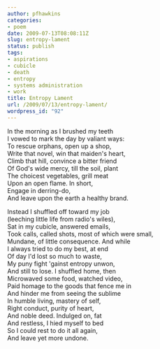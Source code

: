 ```yaml
---
author: pfhawkins
categories:
- poem
date: 2009-07-13T08:08:11Z
slug: entropy-lament
status: publish
tags:
- aspirations
- cubicle
- death
- entropy
- systems administration
- work
title: Entropy Lament
url: /2009/07/13/entropy-lament/
wordpress_id: "92"
---
```


In the morning as I brushed my teeth  
I vowed to mark the day by valiant ways:  
To rescue orphans, open up a shop,  
Write that novel, win that maiden's heart,  
Climb that hill, convince a bitter friend  
Of God's wide mercy, till the soil, plant  
The choicest vegetables, grill meat  
Upon an open flame. In short,  
Engage in derring-do,  
And leave upon the earth a healthy brand.

Instead I shuffled off toward my job  
(leeching little life from radio's wiles),  
Sat in my cubicle, answered emails,  
Took calls, called shots, most of which were small,  
Mundane, of little consequence. And while  
I always tried to do my best, at end  
Of day I'd lost so much to waste,  
My puny fight 'gainst entropy unwon,  
And still to lose. I shuffled home, then  
Microwaved some food, watched video,  
Paid homage to the goods that fence me in  
And hinder me from seeing the sublime  
In humble living, mastery of self,  
Right conduct, purity of heart,  
And noble deed. Indulged on, fat  
And restless, I hied myself to bed  
So I could rest to do it all again,  
And leave yet more undone.

